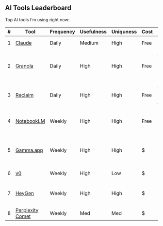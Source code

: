## AI Tools Leaderboard

Top AI tools I'm using right now:

| # | Tool | Frequency | Usefulness | Uniquness | Cost | Purpose |
|--|--|--|--|--|--|--|
|1| [Claude](https://claude.ai/) | Daily | Medium | High | Free | Productivity assistant |
|2| [Granola](https://www.granola.ai/) | Daily | High | High | Free | AI-assisted notes for meetings, videos & podcasts |
|3| [Reclaim](https://reclaim.ai/) | Daily | High | High | Free | Auto-scheduling meetings and focus time |
|4| [NotebookLM](https://notebooklm.google/) | Weekly | High | High | Free | Learning, summarizing long YouTube videos |
|5| [Gamma.app](https://gamma.app/) | Weekly | High | High | $ | Presentations (more accurately, assets for prsentations)|
|6| [v0](https://v0.dev/) | Weekly | High | Low | $ | Homepage updates |
|7| [HeyGen](https://www.heygen.com/) | Weekly | High | High | $ | Experimenting with alternatives to my newsletter |
|8| [Perplexity Comet](https://www.perplexity.ai/grow/comet) | Weekly | Med | Med | $ | Research + experimentation |
